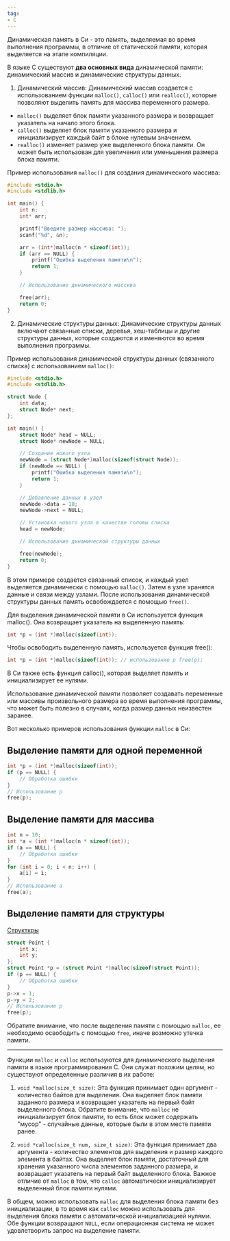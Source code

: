 ```yaml
---
tag:
- C
---
```

Динамическая память в Си - это память, выделяемая во время выполнения программы, в отличие от статической памяти, которая выделяется на этапе компиляции.

В языке C существуют **два основных вида** динамической памяти: динамический массив и динамические структуры данных.

1. Динамический массив: Динамический массив создается с использованием функции `malloc()`, `calloc()` или `realloc()`, которые позволяют выделить память для массива переменного размера.

- `malloc()` выделяет блок памяти указанного размера и возвращает указатель на начало этого блока.
- `calloc()` выделяет блок памяти указанного размера и инициализирует каждый байт в блоке нулевым значением.
- `realloc()` изменяет размер уже выделенного блока памяти. Он может быть использован для увеличения или уменьшения размера блока памяти.

Пример использования `malloc()` для создания динамического массива:

```c
#include <stdio.h>
#include <stdlib.h>

int main() {
    int n;
    int* arr;

    printf("Введите размер массива: ");
    scanf("%d", &n);

    arr = (int*)malloc(n * sizeof(int));
    if (arr == NULL) {
        printf("Ошибка выделения памяти\n");
        return 1;
    }

    // Использование динамического массива

    free(arr);
    return 0;
}
```

2. Динамические структуры данных: Динамические структуры данных включают связанные списки, деревья, хеш-таблицы и другие структуры данных, которые создаются и изменяются во время выполнения программы.

Пример использования динамической структуры данных (связанного списка) с использованием `malloc()`:

```c
#include <stdio.h>
#include <stdlib.h>

struct Node {
    int data;
    struct Node* next;
};

int main() {
    struct Node* head = NULL;
    struct Node* newNode = NULL;

    // Создание нового узла
    newNode = (struct Node*)malloc(sizeof(struct Node));
    if (newNode == NULL) {
        printf("Ошибка выделения памяти\n");
        return 1;
    }

    // Добавление данных в узел
    newNode->data = 10;
    newNode->next = NULL;

    // Установка нового узла в качестве головы списка
    head = newNode;

    // Использование динамической структуры данных

    free(newNode);
    return 0;
}
```

В этом примере создается связанный список, и каждый узел выделяется динамически с помощью `malloc()`. Затем в узле хранятся данные и связи между узлами. После использования динамической структуры данных память освобождается с помощью `free()`.

Для выделения динамической памяти в Си используется функция malloc(). Она возвращает указатель на выделенную память:

```c
int *p = (int *)malloc(sizeof(int));
```


Чтобы освободить выделенную память, используется функция free():

```c
int *p = (int *)malloc(sizeof(int)); // использование p free(p);
```


В Си также есть функция calloc(), которая выделяет память и инициализирует ее нулями.

Использование динамической памяти позволяет создавать переменные или массивы произвольного размера во время выполнения программы, что может быть полезно в случаях, когда размер данных неизвестен заранее.

Вот несколько примеров использования функции `malloc` в Си:

Выделение памяти для одной переменной
---

```c
int *p = (int *)malloc(sizeof(int));
if (p == NULL) {
    // Обработка ошибки
}
// Использование p
free(p);

```

Выделение памяти для массива
---

```c
int n = 10;
int *a = (int *)malloc(n * sizeof(int));
if (a == NULL) {
    // Обработка ошибки
}
for (int i = 0; i < n; i++) {
    a[i] = i;
}
// Использование a
free(a);

```

Выделение памяти для структуры
---
[Структкры](Структкры.md)

```c
struct Point {
    int x;
    int y;
};
struct Point *p = (struct Point *)malloc(sizeof(struct Point));
if (p == NULL) {
    // Обработка ошибки
}
p->x = 1;
p->y = 2;
// Использование p
free(p);

```

Обратите внимание, что после выделения памяти с помощью `malloc`, ее необходимо освободить с помощью `free`, иначе возможно утечка памяти.

---

Функции `malloc` и `calloc` используются для динамического выделения памяти в языке программирования C. Они служат похожим целям, но существуют определенные различия в их работе:

1. `void *malloc(size_t size)`: Эта функция принимает один аргумент - количество байтов для выделения. Она выделяет блок памяти заданного размера и возвращает указатель на первый байт выделенного блока. Обратите внимание, что `malloc` не инициализирует блок памяти, то есть блок может содержать "мусор" - случайные данные, которые были в этом месте памяти ранее.

2. `void *calloc(size_t num, size_t size)`: Эта функция принимает два аргумента - количество элементов для выделения и размер каждого элемента в байтах. Она выделяет блок памяти, достаточный для хранения указанного числа элементов заданного размера, и возвращает указатель на первый байт выделенного блока. Важное отличие от `malloc` в том, что `calloc` автоматически инициализирует выделенный блок памяти нулями.

В общем, можно использовать `malloc` для выделения блока памяти без инициализации, в то время как `calloc` можно использовать для выделения блока памяти с автоматической инициализацией нулями. Обе функции возвращают `NULL`, если операционная система не может удовлетворить запрос на выделение памяти.